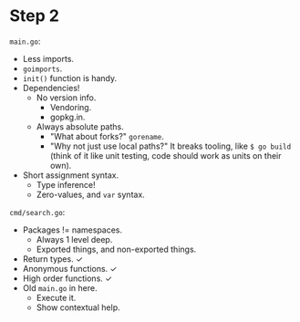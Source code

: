 Step 2
======

`main.go`:

* Less imports.
* `goimports`.
* `init()` function is handy.
* Dependencies!
    * No version info.
        * Vendoring.
        * gopkg.in.
    * Always absolute paths.
        * "What about forks?" `gorename`.
        * "Why not just use local paths?" It breaks tooling, like `$ go build` (think of it like unit testing, code should work as units on their own).
* Short assignment syntax.
    * Type inference!
    * Zero-values, and `var` syntax.

`cmd/search.go`:

* Packages != namespaces.
    * Always 1 level deep.
    * Exported things, and non-exported things.
* Return types. ✓
* Anonymous functions. ✓
* High order functions. ✓
* Old `main.go` in here.
    * Execute it.
    * Show contextual help.
